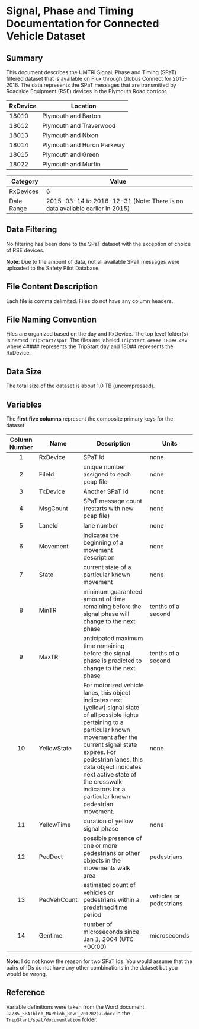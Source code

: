 # Signal, Phase and Timing Documentation for Connected Vehicle Dataset

## Summary
This document describes the UMTRI Signal, Phase and Timing (SPaT) filtered dataset that is available on Flux through Globus Connect for 2015-2016.
The data represents the SPaT messages that are transmitted by Roadside Equipment (RSE) devices in the Plymouth Road corridor.

RxDevice|Location
---|---
18010|Plymouth and Barton
18012|Plymouth and Traverwood
18013|Plymouth and Nixon
18014|Plymouth and Huron Parkway
18015|Plymouth and Green
18022|Plymouth and Murfin

Category|Value
---|---
RxDevices|6
Date Range|2015-03-14 to 2016-12-31 (Note: There is no data available earlier in 2015)

## Data Filtering
No filtering has been done to the SPaT dataset with the exception of choice of RSE devices.

**Note**: Due to the amount of data, not all available SPaT messages were uploaded to the Safety Pilot Database.

## File Content Description
Each file is comma delimited.
Files do not have any column headers.

## File Naming Convention
Files are organized based on the day and RxDevice. The top level folder(s) is named `TripStart/spat`. The files are labeled `TripStart_4####_180##.csv` where 4#### represents the TripStart day and 180## represents the RxDevice.

## Data Size
The total size of the dataset is about 1.0 TB (uncompressed).

## Variables
The **first five columns** represent the composite primary keys for the dataset.  

Column Number|Name|Description|Units
:---:|---|---|---
1|RxDevice|SPaT Id|none  
2|FileId|unique number assigned to each pcap file|none  
3|TxDevice|Another SPaT Id|none
4|MsgCount|SPaT message count (restarts with new pcap file)|none
5|LaneId|lane number|none
6|Movement|indicates the beginning of a movement description|none
7|State|current state of a particular known movement|none
8|MinTR|minimum guaranteed amount of time remaining before the signal phase will change to the next phase|tenths of a second
9|MaxTR|anticipated maximum time remaining before the signal phase is predicted to change to the next phase|tenths of a second
10|YellowState|For motorized vehicle lanes, this object indicates next (yellow) signal state of all possible lights pertaining to a particular known movement after the current signal state expires. For pedestrian lanes, this data object indicates next active state of the crosswalk indicators for a particular known pedestrian movement.|none
11|YellowTime|duration of yellow signal phase|none
12|PedDect|possible presence of one or more pedestrians or other objects in the movements walk area|pedestrians
13|PedVehCount|estimated count of vehicles or pedestrians within a predefined time period|vehicles or pedestrians
14|Gentime|number of microseconds since Jan 1, 2004 (UTC +00:00)|microseconds

**Note**: I do not know the reason for two SPaT Ids. 
You would assume that the pairs of IDs do not have any other combinations in the dataset but you would be wrong.

## Reference
Variable definitions were taken from the Word document `J2735_SPATblob_MAPblob_RevC_20120217.docx` in the `TripStart/spat/documentation` folder.

